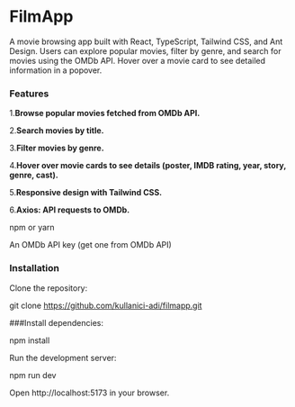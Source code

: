 # FilmApp

A movie browsing app built with React, TypeScript, Tailwind CSS, and Ant Design. Users can explore popular movies, filter by genre, and search for movies using the OMDb API. Hover over a movie card to see detailed information in a popover.

### Features



1.**Browse popular movies fetched from OMDb API.**



2.**Search movies by title.**



3.**Filter movies by genre.**



4.**Hover over movie cards to see details (poster, IMDB rating, year, story, genre, cast).**



5.**Responsive design with Tailwind CSS.**



6.**Axios: API requests to OMDb.**




npm or yarn

An OMDb API key (get one from OMDb API)






### Installation


Clone the repository:

git clone https://github.com/kullanici-adi/filmapp.git


###Install dependencies:

npm install


Run the development server:

npm run dev


Open http://localhost:5173 in your browser.

